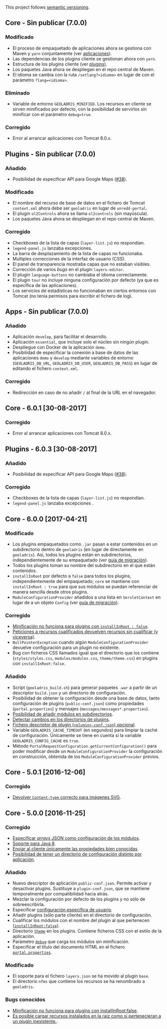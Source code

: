 This project follows [semantic versioning](http://semver.org).

## Core - Sin publicar (7.0.0)

### Modificado

* El proceso de empaquetado de aplicaciones ahora se gestiona con Maven y `yarn` conjuntamente (ver [aplicaciones](../dev/apps.md)).
* Las dependencias de los plugins cliente se gestionan ahora con `yarn`.
* Estructura de los plugins cliente (ver [plugins](../dev/plugins.md)).
* Los paquetes Java ahora se despliegan en el repo central de Maven.
* El idioma se cambia con la ruta `/setlang?<idioma>` en lugar de con el parámetro `?lang=<idioma>`.

### Eliminado

* Variable de entorno `GEOLADRIS_MINIFIED`. Los recursos en cliente se sirven minificados por defecto, con la posibilidad de servirlos sin minificar con el parámetro `debug=true`.

### Corregido

* Error al arrancar aplicaciones con Tomcat 8.0.x.

## Plugins - Sin publicar (7.0.0)

### Añadido

* Posibilidad de especificar API para Google Maps ([#38](https://github.com/geoladris/plugins/issues/38)).

### Modificado

* El nombre del recurso de base de datos en el fichero de Tomcat `context.xml` ahora debe ser `geoladris` en lugar de `unredd-portal`.
* El plugin `ol2Controls` ahora se llama `ol2controls` (sin mayúscula).
* Los paquetes Java ahora se despliegan en el repo central de Maven.

### Corregido

* Checkboxes de la lista de capas (`layer-list.js`) no respondían.
* `legend-panel.js` lanzaba excepciones.
* La barra de desplazamiento de la lista de capas no funcionaba.
* Multiples correcciones de la interfaz de usuario (CSS).
* El panel de transparencia mostraba capas que no estaban visibles.
* Corrección de varios *bugs* en el plugin `layers-editor`.
* El plugin `language-buttons` no cambiaba el idioma correctamente.
* El plugin `tour` no incluye ninguna configuración por defecto (ya que es específica de las aplicaciones).
* Los servicios de estadísticas no funcionaban en ciertos entornos con Tomcat (no tenía permisos para escribir el fichero de log).

## Apps - Sin publicar (7.0.0)

### Añadido

* Aplicación `develop`, para facilitar el desarrollo.
* Aplicación `essential`, que incluye solo el núcleo sin ningún plugin.
* Despliegue con Docker de la aplicación `demo`.
* Posibilidad de especificar la conexión a base de datos de las aplicaciones `demo` y `develop` mediante variables de entorno (`GEOLADRIS_DB_URL`, `GEOLADRIS_DB_USER`, `GEOLADRIS_DB_PASS`) en lugar de editando el fichero `context.xml`.

### Corregido

* Redirección en caso de no añadir `/` al final de la URL en el navegador.

## Core - 6.0.1 [30-08-2017]

### Corregido

* Error al arrancar aplicaciones con Tomcat 8.0.x.

## Plugins - 6.0.3 [30-08-2017]

### Añadido

* Posibilidad de especificar API para Google Maps ([#38](https://github.com/geoladris/plugins/issues/38)).

### Corregido

* Checkboxes de la lista de capas (`layer-list.js`) no respondían.
* `legend-panel.js` lanzaba excepciones .

## Core - 6.0.0 [2017-04-21]

### Modificado

* Los plugins empaquetados como `.jar` pasan a estar contenidos en un subdirectorio dentro de `geoladris` (en lugar de directamente en `geoladris`). Así, todos los plugins están en subdirectorios, independientemente de su empaquetado (ver [guía de migración](../dev/migrate.md)).
* Todos los plugins toman su nombre del subdirectorio en el que están contenidos.
* `installInRoot` por defecto a `false` para todos los plugins, independientemente del empaquetado; `core` se mantiene con `installInRoot : true` para que sus módulos se puedan referenciar de manera sencilla desde otros plugins.
* `ModuleConfigurationProvider` añadidos a una lista en `ServletContext` en lugar de a un objeto `Config` (ver [guía de migración](../dev/migrate.md#ModuleConfigurationProviders)).

### Corregido

* [Minificación no funciona para plugins con `installInRoot : false`](https://github.com/geoladris/geoladris/issues/24).
* [Peticiones a recursos cualificados devuelven recursos sin cualificar (y viceversa)](https://github.com/geoladris/geoladris/issues/26).
* `NullPointerException` cuando algún `ModuleConfigurationProvider` devuelve configuración para un plugin no existente.
* Bug con ficheros CSS llamados igual que el directorio que los contiene (`styles/styles.css`, `modules/modules.css`, `theme/theme.css`) en plugins con `installInRoot:false`.

### Añadido

* Script (`geoladris_build.sh`) para generar paquetes `.war` a partir de un descriptor `build.json` y un directorio de configuración.
* Posibilidad de obtener la configuración desde una base de datos, tanto configuración de plugins (`public-conf.json`) como propiedades (`portal.properties`) y mensajes (`messages/messages*.properties`).
* [Posibilidad de añadir módulos en subdirectorios](https://github.com/geoladris/core/issues/10).
* [Detectar cambios en los directorios de plugins](https://github.com/geoladris/core/issues/33).
* [Fichero descriptor de plugin (`<plugin>-conf.json`) opcional](https://github.com/geoladris/core/issues/36).
* Variable `GEOLADRIS_CACHE_TIMEOUT` (en segundos) para limpiar la caché de configuración. Únicamente se tiene en cuenta si la variable `GEOLADRIS_CONFIG_CACHE` es `true`.
* Método `PortalRequestConfiguration.getCurrentConfiguration()` para poder modificar desde un `ModuleConfigurationProvider` la configuración en construcción, obtenida de los `ModuleConfigurationProvider` previos.

## Core - 5.0.1 [2016-12-06]

### Corregido

* [Devolver `Content-type` correcto para imágenes SVG](https://github.com/geoladris/geoladris/issues/34).

## Core - 5.0.0 [2016-11-25]

### Corregido
* [Especificar _arrays_ JSON como configuración de los módulos](https://github.com/geoladris/geoladris/issues/2).
* [Soporte para Java 8](https://github.com/geoladris/geoladris/issues/20).
* [Enviar al cliente únicamente las propiedades bien conocidas](https://github.com/geoladris/geoladris/issues/8).
* [Posibilidad de tener un directorio de configuración distinto por aplicación](https://github.com/geoladris/core/issues/30).

### Añadido
* Nuevo descriptor de aplicación `public-conf.json`. Permite activar y desactivar plugins. Sustituye a `plugin-conf.json`, que se mantiene temporalmente por compatibilidad hacia atrás.
* Mezclar la configuración por defecto de los plugins y no sólo de sobreescribirla.
* Especificar [configuración específica de usuario](../user/config.md#configuración-específica-de-usuarios).
* Añadir plugins (sólo parte cliente) en el directorio de configuración.
* Cualificar los módulos con el nombre del plugin al que pertenecen ([`installInRoot:false`](../dev/plugins.md)).
* Directorio [`theme`](../dev/plugins.md) en los plugins. Contiene ficheros CSS con el estilo de la aplicación.
* Parámetro [`debug`](minify_js_css.md) que carga los módulos sin minificación.
* Especificar el título del documento HTML en el fichero [`portal.properties`](../user/config.md).

### Modificado
* El soporte para el fichero `layers.json` se ha movido al plugin `base`.
* El directorio `nfms` que contiene los recursos se ha renombrado a `geoladris`.

### Bugs conocidos
* [Minificación no funciona para plugins con installInRoot:false](https://github.com/geoladris/geoladris/issues/24).
* [Es posible cargar recursos instalados en la raíz como si pertenecieran a un plugin inexistente.](https://github.com/geoladris/geoladris/issues/26).
